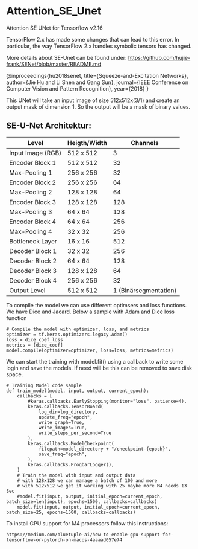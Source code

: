 # Attention_SE_Unet
Attention SE UNet for Tensorflow v2.16 

TensorFlow 2.x has made some changes that can lead to this error. 
In particular, the way TensorFlow 2.x handles symbolic tensors has changed.

More details about SE-Unet can be found under:
https://github.com/hujie-frank/SENet/blob/master/README.md

  @inproceedings{hu2018senet,
    title={Squeeze-and-Excitation Networks},
    author={Jie Hu and Li Shen and Gang Sun},
    journal={IEEE Conference on Computer Vision and Pattern Recognition},
    year={2018}
  }

This UNet will take an input image of size 512x512x(3/1) and create an output mask of dimension 1.
So the output will be a mask of binary values.

## SE-U-Net Architektur:

<table>
  <thead>
    <tr>
      <th>Level</th>
      <th>Heigth/Width</th>
      <th>Channels</th>
    </tr>
  </thead>
  <tbody>
    <tr>
      <td>Input Image (RGB)</td>
      <td>512 x 512</td>
      <td>3</td>
    </tr>
    <tr>
      <td>Encoder Block 1</td>
      <td>512 x 512</td>
      <td>32</td>
    </tr>
    <tr>
      <td>Max-Pooling 1</td>
      <td>256 x 256</td>
      <td>32</td>
    </tr>
    <tr>
      <td>Encoder Block 2</td>
      <td>256 x 256</td>
      <td>64</td>
    </tr>
    <tr>
      <td>Max-Pooling 2</td>
      <td>128 x 128</td>
      <td>64</td>
    </tr>
    <tr>
      <td>Encoder Block 3</td>
      <td>128 x 128</td>
      <td>128</td>
    </tr>
    <tr>
      <td>Max-Pooling 3</td>
      <td>64 x 64</td>
      <td>128</td>
    </tr>
    <tr>
      <td>Encoder Block 4</td>
      <td>64 x 64</td>
      <td>256</td>
    </tr>
    <tr>
      <td>Max-Pooling 4</td>
      <td>32 x 32</td>
      <td>256</td>
    </tr>
    <tr>
      <td>Bottleneck Layer</td>
      <td>16 x 16</td>
      <td>512</td>
    </tr>
    <tr>
      <td>Decoder Block 1</td>
      <td>32 x 32</td>
      <td>256</td>
    </tr>
    <tr>
      <td>Decoder Block 2</td>
      <td>64 x 64</td>
      <td>128</td>
    </tr>
    <tr>
      <td>Decoder Block 3</td>
      <td>128 x 128</td>
      <td>64</td>
    </tr>
    <tr>
      <td>Decoder Block 4</td>
      <td>256 x 256</td>
      <td>32</td>
    </tr>
    <tr>
      <td>Output Level</td>
      <td>512 x 512</td>
      <td>1 (Binärsegmentation)</td>
    </tr>
  </tbody>
</table>


To compile the model we can use different optimsers and loss functions.
We have Dice and Jacard. Below a sample with Adam and Dice loss function

    # Compile the model with optimizer, loss, and metrics
    optimizer = tf.keras.optimizers.legacy.Adam()
    loss = dice_coef_loss
    metrics = [dice_coef]
    model.compile(optimizer=optimizer, loss=loss, metrics=metrics)


We can start the training with model.fit() using a callback to write some login and save the models.
If need will be this can be removed to save disk space.

    # Training Model code sample
    def train_model(model, input, output, current_epoch):
        callbacks = [
            #keras.callbacks.EarlyStopping(monitor="loss", patience=4),
            keras.callbacks.TensorBoard(
                log_dir=log_directory,
                update_freq="epoch",
                write_graph=True,
                write_images=True,
                write_steps_per_second=True
            ),
            keras.callbacks.ModelCheckpoint(
                filepath=model_directory + "/checkpoint-{epoch}",
                save_freq="epoch",
            ),
            keras.callbacks.ProgbarLogger(),
        ]
        # Train the model with input and output data
        # with 128x128 we can manage a batch of 100 and more
        # with 512x512 we get it working with 25 maybe more M4 needs 13 Sec
        #model.fit(input, output, initial_epoch=current_epoch, batch_size=len(input), epochs=1500, callbacks=callbacks)
        model.fit(input, output, initial_epoch=current_epoch, batch_size=25, epochs=1500, callbacks=callbacks)

To install GPU support for M4 processors follow this instructions:

    https://medium.com/bluetuple-ai/how-to-enable-gpu-support-for-tensorflow-or-pytorch-on-macos-4aaaad057e74


    
